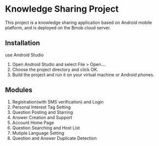 # Knowledge Sharing Project
This project is a knowledge sharing application based on Android mobile platform, and is deployed on the Bmob cloud server.

## Installation
use Android Studio
1. Open Android Studio and select File > Open....
2. Choose the project directory and click OK.
3. Build the project and run it on your virtual machine or Android phones. 

## Modules
1. Registration(with SMS verification) and Login
2. Personal Interest Tag Setting
3. Question Posting and Starring
4. Answer Creation and Support
5. Account Home Page
6. Question Searching and Host List
7. Mutiple Language Setting
8. Question and Answer Duplicate Detection
